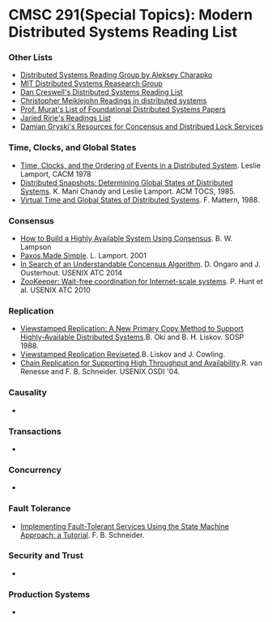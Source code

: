 # CMSC 291(Special Topics): Modern Distributed Systems Reading List

### Other Lists
* [Distributed Systems Reading Group by Aleksey Charapko](http://charap.co/category/reading-group/)
* [MIT Distributed Systems Reasearch Group](http://dsrg.pdos.csail.mit.edu/papers/)
* [Dan Creswell's Distributed Systems Reading List](https://dancres.github.io/Pages/)
* [Christopher Meiklejohn Readings in distributed systems](http://christophermeiklejohn.com/distributed/systems/2013/07/12/readings-in-distributed-systems.html)
* [Prof. Murat's List of Foundational Distributed Systems Papers](https://muratbuffalo.blogspot.com/2021/02/foundational-distributed-systems-papers.html) 
* [Jaried Ririe's Readings List](https://backendology.com/2018/09/10/distributed-systems-course-reading-list/)
* [Damian Gryski's Resources for Concensus and Distribued Lock Services](https://github.com/dgryski/awesome-consensus)


### Time, Clocks, and Global States
* [Time, Clocks, and the Ordering of Events in a Distributed System](https://lamport.azurewebsites.net/pubs/time-clocks.pdf). Leslie Lamport, CACM 1978
* [Distributed Snapshots: Determining Global States of Distributed Systems](https://lamport.azurewebsites.net/pubs/chandy.pdf). K. Mani Chandy and Leslie Lamport. ACM TOCS, 1985. 
* [Virtual Time and Global States of Distributed Systems](https://pages.cs.wisc.edu/~remzi/Classes/739/Fall2016/Papers/mattern89.pdf). F. Mattern, 1988.
 
### Consensus
* [How to Build a Highly Available System Using Consensus](https://citeseerx.ist.psu.edu/viewdoc/download?doi=10.1.1.61.8330&rep=rep1&type=pdf). B. W. Lampson
* [Paxos Made Simple](https://lamport.azurewebsites.net/pubs/paxos-simple.pdf). L. Lamport. 2001
* [In Search of an Understandable Concensus Algorithm](https://web.stanford.edu/~ouster/cgi-bin/papers/raft-atc14). D. Ongaro and J. Ousterhout. USENIX ATC 2014
* [ZooKeeper: Wait-free coordination for Internet-scale systems](https://static.usenix.org/event/usenix10/tech/full_papers/Hunt.pdf). P. Hunt et al. USENIX ATC 2010

### Replication
* [Viewstamped Replication: A New Primary Copy Method to Support Highly-Available Distributed Systems](https://pmg.csail.mit.edu/papers/vr.pdf).B. Oki and B. H. Liskov. SOSP 1988.
* [Viewstamped Replication Reviseted](https://pmg.csail.mit.edu/papers/vr-revisited.pdf).B. Liskov and J. Cowling.
* [Chain Replication for Supporting High Throughput and Availability](https://www.usenix.org/legacy/event/osdi04/tech/full_papers/renesse/renesse.pdf).R. van Renesse and F. B. Schneider. USENIX OSDI '04. 

### Causality
*

### Transactions
*

### Concurrency
*

### Fault Tolerance
* [Implementing Fault-Tolerant Services Using the State Machine Approach: a Tutorial](https://www.cs.cornell.edu/fbs/publications/SMSurvey.pdf). F. B. Schneider.

### Security and Trust
*

### Production Systems
*

